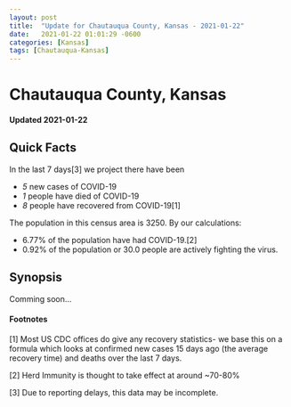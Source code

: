```yaml
---
layout: post
title:  "Update for Chautauqua County, Kansas - 2021-01-22"
date:   2021-01-22 01:01:29 -0600
categories: [Kansas]
tags: [Chautauqua-Kansas]
---
```


# Chautauqua County, Kansas
#### Updated 2021-01-22

## Quick Facts

In the last 7 days[3] we project there have been
- *5* new cases of COVID-19
- *1* people have died of COVID-19
- *8* people have recovered from COVID-19[1]

The population in this census area is 3250. By our calculations:
- 6.77% of the population have had COVID-19.[2]
- 0.92% of the population or 30.0 people are actively fighting the virus.

## Synopsis

Comming soon...


#### Footnotes

[1] Most US CDC offices do give any recovery statistics- we base this on a formula which looks at confirmed new cases
15 days ago (the average recovery time) and deaths over the last 7 days.

[2] Herd Immunity is thought to take effect at around ~70-80%

[3] Due to reporting delays, this data may be incomplete.
 
    